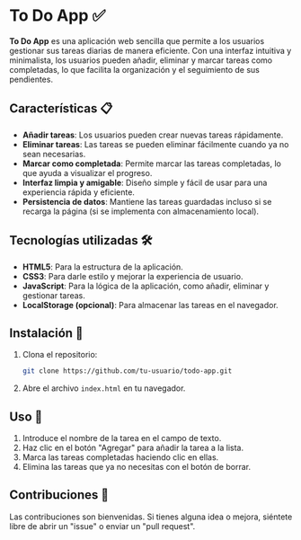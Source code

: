 # To Do App ✅

**To Do App** es una aplicación web sencilla que permite a los usuarios gestionar sus tareas diarias de manera eficiente. Con una interfaz intuitiva y minimalista, los usuarios pueden añadir, eliminar y marcar tareas como completadas, lo que facilita la organización y el seguimiento de sus pendientes.

## Características 📋

*   **Añadir tareas**: Los usuarios pueden crear nuevas tareas rápidamente.
*   **Eliminar tareas**: Las tareas se pueden eliminar fácilmente cuando ya no sean necesarias.
*   **Marcar como completada**: Permite marcar las tareas completadas, lo que ayuda a visualizar el progreso.
*   **Interfaz limpia y amigable**: Diseño simple y fácil de usar para una experiencia rápida y eficiente.
*   **Persistencia de datos**: Mantiene las tareas guardadas incluso si se recarga la página (si se implementa con almacenamiento local).

## Tecnologías utilizadas 🛠️

*   **HTML5**: Para la estructura de la aplicación.
*   **CSS3**: Para darle estilo y mejorar la experiencia de usuario.
*   **JavaScript**: Para la lógica de la aplicación, como añadir, eliminar y gestionar tareas.
*   **LocalStorage (opcional)**: Para almacenar las tareas en el navegador.

## Instalación 🚀

1.  Clona el repositorio:
    
    ```bash
    git clone https://github.com/tu-usuario/todo-app.git
    ```
    
2.  Abre el archivo `index.html` en tu navegador.

## Uso 📖

1.  Introduce el nombre de la tarea en el campo de texto.
2.  Haz clic en el botón "Agregar" para añadir la tarea a la lista.
3.  Marca las tareas completadas haciendo clic en ellas.
4.  Elimina las tareas que ya no necesitas con el botón de borrar.

## Contribuciones 🤝

Las contribuciones son bienvenidas. Si tienes alguna idea o mejora, siéntete libre de abrir un "issue" o enviar un "pull request".
